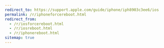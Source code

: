 ```yaml
---
redirect_to: https://support.apple.com/guide/iphone/iph8903c3ee6/ios
permalink: /r/iphoneforcereboot.html
redirect_from:
  - /r/iosforcereboot.html
  - /r/iosreboot.html
  - /r/iphonereboot.html
sitemap: true
---
```

